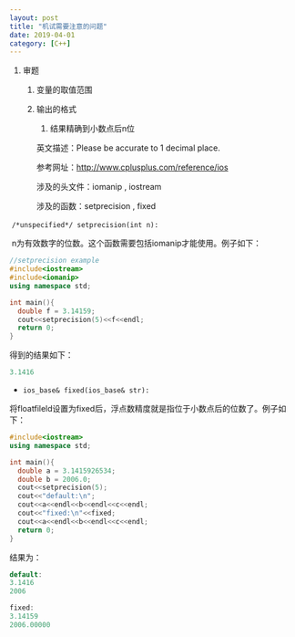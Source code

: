 ```yaml
---
layout: post
title: "机试需要注意的问题"
date: 2019-04-01
category: [C++]
---
```


1. 审题

   1. 变量的取值范围

   2. 输出的格式

      1.  结果精确到小数点后n位

         英文描述：Please be accurate to 1 decimal place.

         参考网址：http://www.cplusplus.com/reference/ios

         涉及的头文件：iomanip , iostream

         涉及的函数：setprecision , fixed

​            ```/*unspecified*/ setprecision(int n):```

​            n为有效数字的位数。这个函数需要包括iomanip才能使用。例子如下：

```C++
//setprecision example
#include<iostream>
#include<iomanip>
using namespace std;

int main(){
  double f = 3.14159;
  cout<<setprecision(5)<<f<<endl;
  return 0;
}
```

得到的结果如下：

```C++
3.1416
```



* ```ios_base& fixed(ios_base& str):```

将floatfileld设置为fixed后，浮点数精度就是指位于小数点后的位数了。例子如下：

```C++
#include<iostream>
using namespace std;

int main(){
  double a = 3.1415926534;
  double b = 2006.0;
  cout<<setprecision(5);
  cout<<"default:\n";
  cout<<a<<endl<<b<<endl<<c<<endl;
  cout<<"fixed:\n"<<fixed;
  cout<<a<<endl<<b<<endl<<c<<endl;
  return 0;
}
```

结果为：

```C++
default:
3.1416
2006

fixed:
3.14159
2006.00000
```



